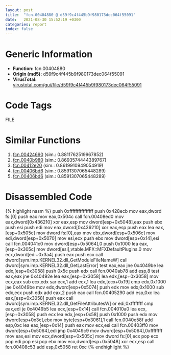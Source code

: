 ```yaml
---
layout: post
title:  "fcn.00404880 @ d59f9c4f445b9f980173dec064f55091"
date:   2021-08-30 15:52:19 +0300
categories: report
index: false
---
```


# Generic Information
- **Function:** fcn.00404880
- **Origin (md5):** d59f9c4f445b9f980173dec064f55091
- **VirusTotal:** [virustotal.com/gui/file/d59f9c4f445b9f980173dec064f55091][virustotal_ref]

# Code Tags
<span class="tag" id="FILE">FILE</span>


# Similar Functions

1. [fcn.00424690][similar_1_ref] (sim.: 0.8811762519967852)
2. [fcn.0040b980][similar_2_ref] (sim.: 0.8693574444389767)
3. [fcn.00412e20][similar_3_ref] (sim.: 0.8619910949054919)
4. [fcn.00406bd6][similar_4_ref] (sim.: 0.8591307065448289)
5. [fcn.00406bd6][similar_5_ref] (sim.: 0.8591307065448289)


# Disassembled Code

{% highlight nasm %}
push 0xffffffffffffffff
push 0x428ecb
mov eax,dword fs:[0]
push eax
mov eax,0x504c
call fcn.00408ed0
mov eax,dword[0x436210]
xor eax,esp
mov dword[esp+0x5048],eax
push ebx
push esi
push edi
mov eax,dword[0x436210]
xor eax,esp
push eax
lea eax,[esp+0x505c]
mov dword fs:[0],eax
mov ebx,dword[esp+0x506c]
mov edi,dword[esp+0x5070]
mov esi,ecx
push ebx
mov dword[esp+0x14],esi
call fcn.004041c0
mov dword[esp+0x5064],0
push 0x1000
lea eax,[esp+0x305c]
mov dword[esi],vtable.MFX::MFXDefaultPlugins.0
mov ecx,dword[edi+0x3a4]
push eax
push ecx
call dword[sym.imp.KERNEL32.dll_GetModuleFileNameW]
call dword[sym.imp.KERNEL32.dll_GetLastError]
test eax,eax
jne 0x4049be
lea edx,[esp+0x3058]
push 0x5c
push edx
call fcn.0040ab78
add esp,8
test eax,eax
jne 0x40492e
lea eax,[esp+0x3058]
lea edx,[esp+0x3058]
mov ecx,eax
sub ecx,edx
sar ecx,1
add ecx,1
lea edx,[ecx+0x19]
cmp edx,0x1000
jae 0x4049be
mov edx,dword[esp+0x5074]
push edx
mov edx,0x1000
sub edx,ecx
push edx
add eax,2
push eax
call fcn.00405290
add esp,0xc
lea eax,[esp+0x3058]
push eax
call dword[sym.imp.KERNEL32.dll_GetFileAttributesW]
or edi,0xffffffff
cmp eax,edi
je 0x4049b5
lea ecx,[esp+0x14]
call fcn.004010a0
lea ecx,[esp+0x3058]
push ecx
lea edx,[esp+0x58]
push 0x1000
push edx
mov dword[esp+0x3c],ebx
mov byte[esp+0x3061],1
call fcn.0040e58f
add esp,0xc
lea eax,[esp+0x14]
push eax
mov ecx,esi
call fcn.00403ff0
mov dword[esp+0x5064],edi
jmp 0x4049c9
mov dword[esp+0x5064],0xffffffff
mov eax,esi
mov ecx,dword[esp+0x505c]
mov dword fs:[0],ecx
pop ecx
pop edi
pop esi
pop ebx
mov ecx,dword[esp+0x5048]
xor ecx,esp
call fcn.00408c53
add esp,0x5058
ret 0xc
{% endhighlight %}


[similar_1_ref]: /report/fcn.00424690@6c5b0418e4a4c57d99cda47d2717045d
[similar_2_ref]: /report/fcn.0040b980@0aa2d73a5300dff2412388945614b507
[similar_3_ref]: /report/fcn.00412e20@be7fba7cc724acf4ae2900d99e0fc9c3
[similar_4_ref]: /report/fcn.00406bd6@617bd594ba13d0dcc08a315774c342d4
[similar_5_ref]: /report/fcn.00406bd6@b8b9b802e96d8e813c605554cf6f7018
[virustotal_ref]: https://www.virustotal.com/gui/file/d59f9c4f445b9f980173dec064f55091